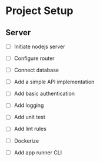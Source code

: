 # Project Setup
## Server
- [ ] Initiate nodejs server
- [ ] Configure router
- [ ] Connect database
- [ ] Add a simple API implementation
- [ ] Add basic authentication
- [ ] Add logging
- [ ] Add unit test
- [ ] Add lint rules
- [ ] Dockerize
- [ ] Add app runner CLI

